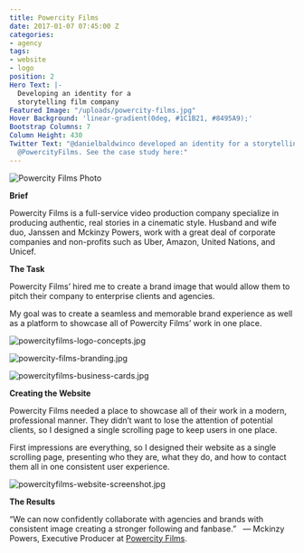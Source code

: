 ```yaml
---
title: Powercity Films
date: 2017-01-07 07:45:00 Z
categories:
- agency
tags:
- website
- logo
position: 2
Hero Text: |-
  Developing an identity for a
  storytelling film company
Featured Image: "/uploads/powercity-films.jpg"
Hover Background: 'linear-gradient(0deg, #1C1B21, #8495A9);'
Bootstrap Columns: 7
Column Height: 430
Twitter Text: "@danielbaldwinco developed an identity for a storytelling film company,
  @PowercityFilms. See the case study here:"
---
```


![Powercity Films Photo](/uploads/powercity-films-photo.jpg)

**Brief**

Powercity Films is a full-service video production company specialize in producing authentic, real stories in a cinematic style. Husband and wife duo, Janssen and Mckinzy Powers, work with a great deal of corporate companies and non-profits such as Uber, Amazon, United Nations, and Unicef.


**The Task**

Powercity Films’ hired me to create a brand image that would allow them to pitch their company to enterprise clients and agencies. 

My goal was to create a seamless and memorable brand experience as well as a platform to showcase all of Powercity Films’ work in one place.


![powercityfilms-logo-concepts.jpg](/uploads/powercityfilms-logo-concepts.jpg)

![powercity-films-branding.jpg](/uploads/powercity-films-branding.jpg)

![powercityfilms-business-cards.jpg](/uploads/powercityfilms-business-cards.jpg)

**Creating the Website**

Powercity Films needed a place to showcase all of their work in a modern, professional manner. They didn’t want to lose the attention of potential clients, so I designed a single scrolling page to keep users in one place.

First impressions are everything, so I designed their website as a single scrolling page, presenting who they are, what they do, and how to contact them all in one consistent user experience.

![powercityfilms-website-screenshot.jpg](/uploads/powercityfilms-website-screenshot.jpg)

**The Results**

“We can now confidently collaborate with agencies and brands with consistent image creating a stronger following and fanbase.”
  — Mckinzy Powers, Executive Producer at [Powercity Films](http://www.powercityfilms.com).
